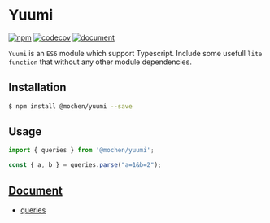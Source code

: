 # Yuumi
[![npm](https://img.shields.io/npm/v/@mochen/yuumi)](https://www.npmjs.com/package/@mochen/yuumi)  [![codecov](https://codecov.io/gh/imochen/yuumi/branch/master/graph/badge.svg)](https://codecov.io/gh/imochen/yuumi) [![document](https://img.shields.io/badge/document-published-brightgreen)](https://imochen.github.io/yuumi/)

`Yuumi` is an `ES6` module which support Typescript. Include some usefull `lite function` that without any other module dependencies.

## Installation

```bash
$ npm install @mochen/yuumi --save
```

## Usage
```typescript
import { queries } from '@mochen/yuumi';

const { a, b } = queries.parse("a=1&b=2");
```

## [Document](https://imochen.github.io/yuumi/)

- [queries](https://imochen.github.io/yuumi/modules/_queries_.html)